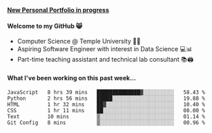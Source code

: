 <a href="http://stephull.github.io" target="_blank"><b>New Personal Portfolio in progress</b></a>

#### Welcome to my GitHub 😸
  * Computer Science @ Temple University 🍒🦉
  * Aspiring Software Engineer with interest in Data Science 💻📊
  * Part-time teaching assistant and technical lab consultant 📚🖨️

#### What I've been working on this past week...
<!--START_SECTION:waka-->

```text
JavaScript   8 hrs 39 mins   ██████████████▓░░░░░░░░░░   58.43 %
Python       2 hrs 56 mins   █████░░░░░░░░░░░░░░░░░░░░   19.88 %
HTML         1 hr 32 mins    ██▓░░░░░░░░░░░░░░░░░░░░░░   10.40 %
CSS          1 hr 11 mins    ██░░░░░░░░░░░░░░░░░░░░░░░   08.00 %
Text         10 mins         ▒░░░░░░░░░░░░░░░░░░░░░░░░   01.14 %
Git Config   8 mins          ▒░░░░░░░░░░░░░░░░░░░░░░░░   00.96 %
```

<!--END_SECTION:waka-->
